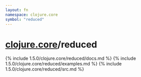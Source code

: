 ```yaml
---
layout: fn
namespace: clojure.core
symbol: "reduced"
---
```


# [clojure.core](../)/reduced

{% include 1.5.0/clojure.core/reduced/docs.md %}
{% include 1.5.0/clojure.core/reduced/examples.md %}
{% include 1.5.0/clojure.core/reduced/src.md %}

